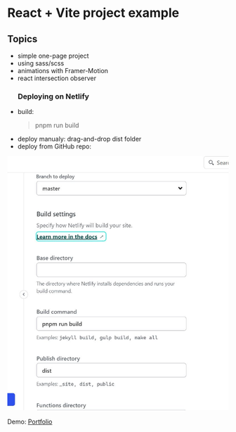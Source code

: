 # React + Vite project example

## Topics

- simple one-page project
- using sass/scss
- animations with Framer-Motion
- react intersection observer
  ### Deploying on Netlify
- build:
    > pnpm run build
- deploy manualy: drag-and-drop dist folder
- deploy from GitHub repo:
  

![deploying from GitHub repo](./deploy.jpg)

Demo: [Portfolio](https://thunderous-stroopwafel-21f0b5.netlify.app/)